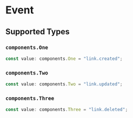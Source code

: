 # Event


## Supported Types

### `components.One`

```typescript
const value: components.One = "link.created";
```

### `components.Two`

```typescript
const value: components.Two = "link.updated";
```

### `components.Three`

```typescript
const value: components.Three = "link.deleted";
```

